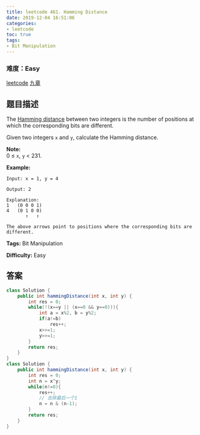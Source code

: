 ```yaml
---
title: leetcode 461. Hamming Distance
date: 2019-12-04 16:51:06
categories:
- leetcode
toc: true
tags:
- Bit Manipulation
---
```

### 难度：Easy

<a href="https://leetcode.com/problems/hamming-distance/">leetcode</a>
<a href="https://www.jiuzhang.com/solution/hamming-distance/">九章</a>
## 题目描述
The [Hamming distance](https://en.wikipedia.org/wiki/Hamming_distance) between
two integers is the number of positions at which the corresponding bits are
different.

Given two integers `x` and `y`, calculate the Hamming distance.

**Note:**  
0 ≤ `x`, `y` < 231.

**Example:**
        
    Input: x = 1, y = 4
    
    Output: 2
    
    Explanation:
    1   (0 0 0 1)
    4   (0 1 0 0)
           ↑   ↑
    
    The above arrows point to positions where the corresponding bits are different.
    


**Tags:** Bit Manipulation

**Difficulty:** Easy
## 答案
<!--more-->
```java
class Solution {
    public int hammingDistance(int x, int y) {
        int res = 0;
        while(!(x==y || (x==0 && y==0))){
            int a = x%2, b = y%2;
            if(a!=b)
                res++;
            x>>=1;
            y>>=1;
        }
        return res;
    }
}
class Solution {
    public int hammingDistance(int x, int y) {
        int res = 0;
        int n = x^y;
        while(n!=0){
            res++;
            // 去除最后一个1
            n = n & (n-1);
        }
        return res;
    }
}
```
